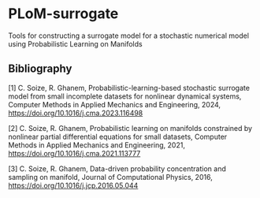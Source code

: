 # PLoM-surrogate
Tools for constructing a surrogate model for a stochastic numerical model using Probabilistic Learning on Manifolds

## Bibliography
[1] C. Soize, R. Ghanem, 
Probabilistic-learning-based stochastic surrogate model from small incomplete datasets for nonlinear dynamical systems, 
Computer Methods in Applied Mechanics and Engineering, 2024, https://doi.org/10.1016/j.cma.2023.116498

[2] C. Soize, R. Ghanem, Probabilistic learning on manifolds constrained by nonlinear partial differential equations 
for small datasets, Computer Methods in Applied Mechanics and Engineering, 2021, 
https://doi.org/10.1016/j.cma.2021.113777

[3] C. Soize, R. Ghanem,
Data-driven probability concentration and sampling on manifold, Journal of Computational Physics, 2016,
https://doi.org/10.1016/j.jcp.2016.05.044